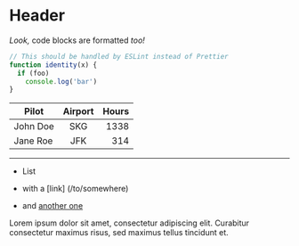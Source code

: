 Header
======

_Look,_ code blocks are formatted *too!*

``` js
// This should be handled by ESLint instead of Prettier
function identity(x) {
  if (foo)
    console.log('bar')
}
```

Pilot|Airport|Hours
--|:--:|--:
John Doe|SKG|1338
Jane Roe|JFK|314

- - - - - - - - - - - - - - -

+ List
 + with a [link] (/to/somewhere)
+ and [another one]


  [another one]:  http://example.com 'Example title'

Lorem ipsum dolor sit amet, consectetur adipiscing elit.
Curabitur consectetur maximus risus, sed maximus tellus tincidunt et.
